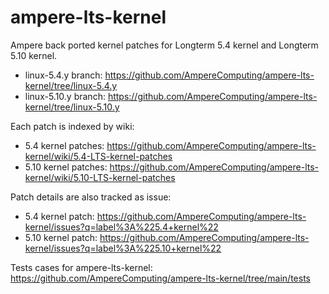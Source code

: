 # ampere-lts-kernel
Ampere back ported kernel patches for Longterm 5.4 kernel and Longterm 5.10 kernel.
* linux-5.4.y branch: https://github.com/AmpereComputing/ampere-lts-kernel/tree/linux-5.4.y
* linux-5.10.y branch: https://github.com/AmpereComputing/ampere-lts-kernel/tree/linux-5.10.y

Each patch is indexed by wiki:
* 5.4 kernel patches: https://github.com/AmpereComputing/ampere-lts-kernel/wiki/5.4-LTS-kernel-patches
* 5.10 kernel patches: https://github.com/AmpereComputing/ampere-lts-kernel/wiki/5.10-LTS-kernel-patches

Patch details are also tracked as issue:
* 5.4 kernel patch: https://github.com/AmpereComputing/ampere-lts-kernel/issues?q=label%3A%225.4+kernel%22
* 5.10 kernel patch: https://github.com/AmpereComputing/ampere-lts-kernel/issues?q=label%3A%225.10+kernel%22

Tests cases for ampere-lts-kernel: https://github.com/AmpereComputing/ampere-lts-kernel/tree/main/tests
